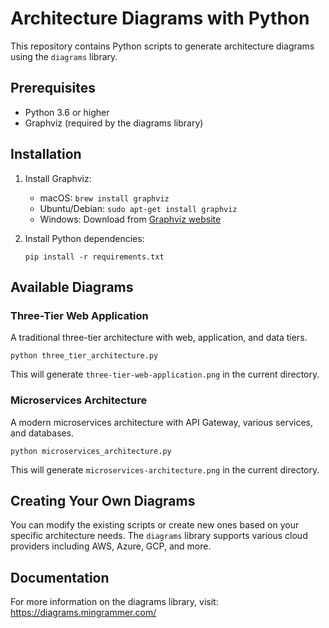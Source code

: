 # Architecture Diagrams with Python

This repository contains Python scripts to generate architecture diagrams using the `diagrams` library.

## Prerequisites

- Python 3.6 or higher
- Graphviz (required by the diagrams library)

## Installation

1. Install Graphviz:
   - macOS: `brew install graphviz`
   - Ubuntu/Debian: `sudo apt-get install graphviz`
   - Windows: Download from [Graphviz website](https://graphviz.org/download/)

2. Install Python dependencies:
   ```
   pip install -r requirements.txt
   ```

## Available Diagrams

### Three-Tier Web Application

A traditional three-tier architecture with web, application, and data tiers.

```
python three_tier_architecture.py
```

This will generate `three-tier-web-application.png` in the current directory.

### Microservices Architecture

A modern microservices architecture with API Gateway, various services, and databases.

```
python microservices_architecture.py
```

This will generate `microservices-architecture.png` in the current directory.

## Creating Your Own Diagrams

You can modify the existing scripts or create new ones based on your specific architecture needs. The `diagrams` library supports various cloud providers including AWS, Azure, GCP, and more.

## Documentation

For more information on the diagrams library, visit:
https://diagrams.mingrammer.com/